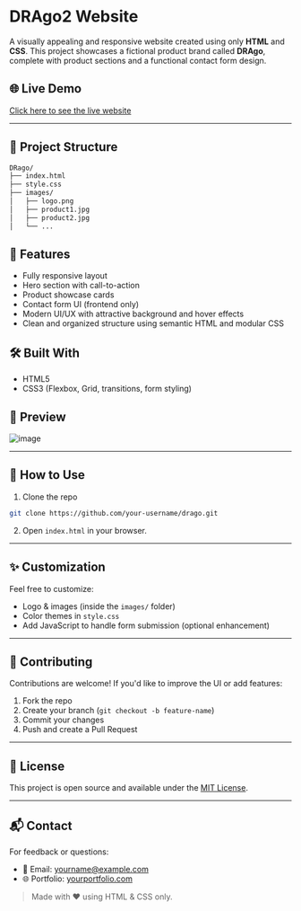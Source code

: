 # DRAgo2 Website

A visually appealing and responsive website created using only **HTML** and **CSS**. This project showcases a fictional product brand called **DRAgo**, complete with product sections and a functional contact form design.


## 🌐 Live Demo

[Click here to see the live website](https://narayan0-0.github.io/Drago2/)

---

## 📁 Project Structure

```bash
DRago/
├── index.html
├── style.css
├── images/
│   ├── logo.png
│   ├── product1.jpg
│   ├── product2.jpg
│   └── ...
```

## 🚀 Features

* Fully responsive layout
* Hero section with call-to-action
* Product showcase cards
* Contact form UI (frontend only)
* Modern UI/UX with attractive background and hover effects
* Clean and organized structure using semantic HTML and modular CSS

## 🛠️ Built With

* HTML5
* CSS3 (Flexbox, Grid, transitions, form styling)

## 📸 Preview

![image](https://github.com/user-attachments/assets/783c3f00-8318-4148-81a7-3d05124419c9)


---

## 📌 How to Use

1. Clone the repo

```bash
git clone https://github.com/your-username/drago.git
```

2. Open `index.html` in your browser.

---

## ✨ Customization

Feel free to customize:

* Logo & images (inside the `images/` folder)
* Color themes in `style.css`
* Add JavaScript to handle form submission (optional enhancement)

---

## 🤝 Contributing

Contributions are welcome! If you'd like to improve the UI or add features:

1. Fork the repo
2. Create your branch (`git checkout -b feature-name`)
3. Commit your changes
4. Push and create a Pull Request

---

## 🧾 License

This project is open source and available under the [MIT License](LICENSE).

---

## 📬 Contact

For feedback or questions:

* 📧 Email: [yourname@example.com](mailto:yourname@example.com)
* 🌐 Portfolio: [yourportfolio.com](#)

> Made with ❤️ using HTML & CSS only.
